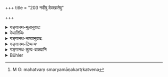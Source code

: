 +++
title = "203 नदीषु देवखातेषु"

+++

<details><summary>गङ्गानथ-मूलानुवादः</summary>

He shall always bathe in rivers and in tanks and lakes dug by the gods; as also in water-holes and springs.—(203)
</details>

<details><summary>मेधातिथिः</summary>

सर्वा **नद्यो देवखाताः** । अतस् तासाम् उभयथासंभवाद् देवखातग्रहणवाच्यत्वेन तल्लिङ्गं पठितव्यम् । **तडागादीनि** हि **देवखातानि** मनुष्यखातान्य् अपि सन्ति । न च देवैः खन्यन्ते । केवलं महत्वम् अस्मर्यमाणकर्तृकत्वेन[^२५७] लक्ष्यते ॥ ४.२०३ ॥


[^२५७]:
     M G: mahatvaṃ smaryamāṇakartṛkatvena
</details>

<details><summary>गङ्गानथ-भाष्यानुवादः</summary>

As a matter of fact, all *rivers* are ‘dug by the gods;’ hence they cannot be both, which would necessitate the differentiation connoted by the epithet; hence the gender of the epithet should be that of the things qualified by it. As for *tanks*, etc., these are ‘dug by gods’ as well as ‘dug by men. (Hence, in their case, the differentiation is necessary). As a matter of fact, these are never actually *dug by the gods*; all. that is meant to be indicated by the epithet, therefore, is their *largeness* and *importance*, due to the fact that people do not remember who dug them.—(203)
</details>

<details><summary>गङ्गानथ-टिप्पन्यः</summary>

‘*Garta*’—‘Pits’ (Govindarāja and Nārāyaṇa);—‘a small brook whose course
does not extend beyond a thousand *Dhanuṣ*, *i.e*., 2,000 yards’
(Kullūka).

This verse is quoted in *Aparārka* (p. 234), which, in explaining the
word ‘*garta*’, quotes from Kātyāyana to the effect that water-streams
that do not run beyond 2004 yards are called ‘*garta*’. This same text
is quoted by Kullūka as from *Chandoga-pariśiṣṭa*. \[Buhler wrongly puts
down this name as ‘*Chandogya-priśiṣṭa*’\]. —‘*Prasravaṇa*’—is a small
water-spring running down from hills.

It is quoted in *Mitākṣarā* (on 1.159), which adds that this rule refers
to the daily compulsory bath;—in *Kālaviveka* (p. 330);—and in
*Vīramitrodaya* (Āhnika, p. 181), which adds the following
notes:—‘*Nadī*’ should be taken as standing for such streams as never
dry up; bathing in small streams which dry up being
forbidden;—‘*devakhāta*’ is that which is known as ‘dug by the
gods’;—‘*taḍāga*’ is an artificial water-reservoir, which is larger than
1,000 square yards;—while ‘*Saras*’ is smaller than the ‘*Taḍāga*’ but
larger than 500 square yards; such is the explanation given by Hemādri.
According to *Kalpataru* on the other hand, the ‘*devakhāta taḍāga*’ is
such tank as is known to be connected with gods, at the *Puṣkara* lake
(near Ajmer), and the ‘*Saras*’ is a small stream;—the ‘*Garta*’ is that
which has been defined as running upto 2,004 yards;—and ‘*Prasravaṇa*’
is the water-fall.

It is quoted in *Hemādri* (Śrāddha, p. 867), which has the following
notes:—‘*Nadī*’ means a flowing current of water which never dries up
completely, bathing in streams that dry up during summer being
forbidden—‘*devakhāta*’, such ditches and pools as are known to have
been ‘dug by the gods’,—‘*taḍāga*’, an artificial, water-reservoir which
is over 1,000 and less than 2,000 cubits in size; and ‘*Saraḥ*’ is a
tank which is over 1,000 cubits in size but smaller than a *Taḍāga*;
‘*Garta*’ is the name given to that reservoir of water whence water does
not flow out, and which covers ground 8,000 ‘bow-lengths’ in size; and
‘*Prasravaṇa*’ is the *water-fall*, water flowing down a mountain-side.
</details>

<details><summary>गङ्गानथ-तुल्य-वाक्यानि</summary>

*Viṣṇu* (64.16).—‘He shall bathe in springs, in ponds dug by the gods
and in lakes.’

*Yājñavalkya* (1.159).—‘He shall bathe in rivers, in ponds dug by the
gods and in springs.’

*Mārkaṇḍeya* (Aparārka, p. 235).—‘Than water pulled out of the well, the
water on the ground is more sacred; and more so is the water of a
waterfall; better than that is lake-water; purer than that is
river-water; purer than that is the water of a Tīrtha; and the water of
the Gaṅgā is the most sacred of all.’

*Yājñavalkya* (Do.).—‘When a larger water is available one shall not
bathe in the smaller one; nor in an artificial one, where there is a
river.’
</details>

<details><summary>Bühler</summary>

203	Let him always bathe in rivers, in ponds, dug by the gods (themselves), in lakes, and in waterholes or springs.
</details>

